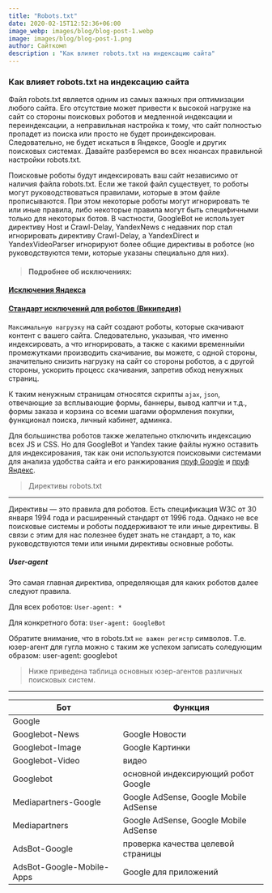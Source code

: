 ```yaml
---
title: "Robots.txt"
date: 2020-02-15T12:52:36+06:00
image_webp: images/blog/blog-post-1.webp
image: images/blog/blog-post-1.png
author: Сайткомп
description : "Как влияет robots.txt на индексацию сайта"
---
```


### Как влияет robots.txt на индексацию сайта

Файл robots.txt является одним из самых важных при оптимизации любого сайта. Его отсутствие может привести к высокой нагрузке на сайт со стороны поисковых роботов и медленной индексации и переиндексации, а неправильная настройка к тому, что сайт полностью пропадет из поиска или просто не будет проиндексирован. Следовательно, не будет искаться в Яндексе, Google и других поисковых системах. Давайте разберемся во всех нюансах правильной настройки robots.txt.


Поисковые роботы будут индексировать ваш сайт независимо от наличия файла robots.txt. Если же такой файл существует, то роботы могут руководствоваться правилами, которые в этом файле прописываются. При этом некоторые роботы могут игнорировать те или иные правила, либо некоторые правила могут быть специфичными только для некоторых ботов. В частности, GoogleBot не использует директиву Host и Crawl-Delay, YandexNews с недавних пор стал игнорировать директиву Crawl-Delay, а YandexDirect и YandexVideoParser игнорируют более общие директивы в роботсе (но руководствуются теми, которые указаны специально для них).

> #### Подробнее об исключениях:

#### [Исключения Яндекса](https://yandex.ru/support/webmaster/controlling-robot/robots-txt.html#exceptions)

#### [Стандарт исключений для роботов (Википедия)](https://ru.wikipedia.org/wiki/%D0%A1%D1%82%D0%B0%D0%BD%D0%B4%D0%B0%D1%80%D1%82_%D0%B8%D1%81%D0%BA%D0%BB%D1%8E%D1%87%D0%B5%D0%BD%D0%B8%D0%B9_%D0%B4%D0%BB%D1%8F_%D1%80%D0%BE%D0%B1%D0%BE%D1%82%D0%BE%D0%B2)


`Максимальную нагрузку` на сайт создают роботы, которые скачивают контент с вашего сайта. Следовательно, указывая, что именно индексировать, а что игнорировать, а также с какими временны́ми промежутками производить скачивание, вы можете, с одной стороны, значительно снизить нагрузку на сайт со стороны роботов, а с другой стороны, ускорить процесс скачивания, запретив обход ненужных страниц.

К таким ненужным страницам относятся скрипты `ajax`, `json`, отвечающие за всплывающие формы, баннеры, вывод каптчи и т.д., формы заказа и корзина со всеми шагами оформления покупки, функционал поиска, личный кабинет, админка.

Для большинства роботов также желательно отключить индексацию всех JS и CSS. Но для GoogleBot и Yandex такие файлы нужно оставить для индексирования, так как они используются поисковыми системами для анализа удобства сайта и его ранжирования [пруф Google](https://webmasters.googleblog.com/2014/10/updating-our-technical-webmaster.html)  и  [пруф Яндекс](https://webmaster.yandex.ru/blog/21369).

> Директивы robots.txt
***

Директивы — это правила для роботов. Есть спецификация W3C от 30 января 1994 года и расширенный стандарт от 1996 года. Однако не все поисковые системы и роботы поддерживают те или иные директивы. В связи с этим для нас полезнее будет знать не стандарт, а то, как руководствуются теми или иными директивы основные роботы.

##### User-agent
Это самая главная директива, определяющая для каких роботов далее следуют правила.

Для всех роботов:
`User-agent: *`

Для конкретного бота:
`User-agent: GoogleBot`

Обратите внимание, что в robots.txt `не важен регистр` символов. Т.е. юзер-агент для гугла можно с таким же успехом записать соледующим образом:
user-agent: googlebot

> Ниже приведена таблица основных юзер-агентов различных поисковых систем.

***

| Бот | Функция |
| ------ | ------ |
| Google |
|Googlebot-News             |Google Новости|
|Googlebot-Image            |Google Картинки|
|Googlebot-Video            |видео|
|Googlebot                  |основной индексирующий робот Google|
|Mediapartners-Google       |Google AdSense, Google Mobile AdSense|
|Mediapartners              |Google AdSense, Google Mobile AdSense|
|AdsBot-Google              |проверка качества целевой страницы|
|AdsBot-Google-Mobile-Apps  |Google для приложений|